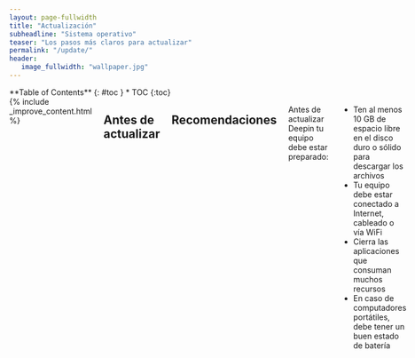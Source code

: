 ```yaml
---
layout: page-fullwidth
title: "Actualización"
subheadline: "Sistema operativo"
teaser: "Los pasos más claros para actualizar"
permalink: "/update/"
header:
   image_fullwidth: "wallpaper.jpg"
---
```

<div class="row">
<div class="medium-4 medium-push-8 columns" markdown="1">
<div class="panel radius" markdown="1">
**Table of Contents**
{: #toc }
*  TOC
{:toc}
</div>
</div><!-- /.medium-4.columns -->

<div class="medium-8 medium-pull-4 columns" markdown="1">
{% include _improve_content.html %}

## Antes de actualizar
## Recomendaciones

Antes de actualizar Deepin tu equipo debe estar preparado:

* Ten al menos 10 GB de espacio libre en el disco duro o sólido para descargar los archivos
* Tu equipo debe estar conectado a Internet, cableado o vía WiFi
* Cierra las aplicaciones que consuman muchos recursos
* En caso de computadores portátiles, debe tener un buen estado de batería

### Selecciona un respositorio

Aparte del [oficial](https://www.deepin.org/en/mirrors/packages/) tienes una serie de repositorios optimizados para descargar:

1. Dígete al Centro de Control
2. Selecciona "Actualizar"
3. Escoge un espejo haciendo una prueba
4. Selecciona el espejo más rápido

Ejemplos:
* [Linux Kernel Mirror](http://mirrors.kernel.org/deepin/)
* [Silicon Valley](http://mirror1.sjc02.svwh.net/deepin/)
* Otros espejos en [la página Lista de espejos]({{ site.url }}//tips/mirror/).

## Actualizar

La forma más elegante de conseguir la última versión es accediendo al Centro de Control.

1. Revisa si tienes una notificación o dirígete a la opción "Actualizar";
2. Espera unos minutos, dependiendo de la conexión a Internet;
3. Revisa la lista de cambios y haz clic en actualizar;
4. Cuando se descarga los componentes del sistema, cierra las aplicaciones y procede a instalar;
5. Se reiniciará y demorará unos minutos.

Si quieres saber cómo funciona y cómo aprovechar las actualziaciones, visita [la página Espejos]({{ site.url }}//tips/mirror/). En caso de tener problemas, prueba a editar el archivo que te explicaremos en [la página correspondiente]({{ site.url }}/tips/sources/).

## Ver los útlimos cambios
Tenemos un listado de cambios en la opción "Revisa las novedades". Para las actualizaciones de seguridad visita la [página web de Deepin](https://www.deepin.org/en/category/system-update/).

<a class="radius button small" href="{{ site.url }}{{ site.baseurl }}/novedades/">No olvides revisar las novedades y avances ›</a>



{% include alert success='Quieres mejorar, ¡colabora con nosotros!' %}
{% include _improve_content.html %}

</div><!-- /.medium-8.columns -->
</div><!-- /.row -->
